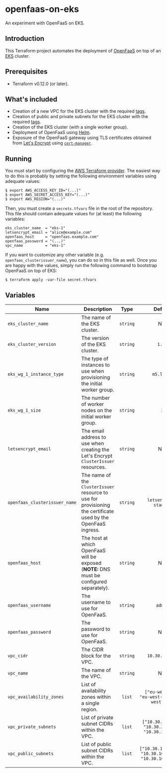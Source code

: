 # openfaas-on-eks
An experiment with OpenFaaS on EKS.

## Introduction

This Terraform project automates the deployment of [OpenFaaS](https://www.openfaas.com/) on top of an [EKS](https://aws.amazon.com/eks/) cluster.

## Prerequisites

* Terraform v0.12.0 (or later).

## What's included

* Creation of a new VPC for the EKS cluster with the required [tags](https://docs.aws.amazon.com/eks/latest/userguide/network_reqs.html).
* Creation of public and private subnets for the EKS cluster with the required [tags](https://docs.aws.amazon.com/eks/latest/userguide/network_reqs.html).
* Creation of the EKS cluster (with a single worker group).
* Deployment of OpenFaaS using [Helm](https://helm.sh/).
* Exposure of the OpenFaaS gateway using TLS certificates obtained from [Let's Encrypt](https://letsencrypt.org/) using [`cert-manager`](https://github.com/jetstack/cert-manager).

## Running

You must start by configuring the [AWS Terraform provider](https://www.terraform.io/docs/providers/aws/index.html).
The easiest way to do this is probably by setting the following environment variables using adequate values:

```shell
$ export AWS_ACCESS_KEY_ID="(...)"
$ export AWS_SECRET_ACCESS_KEY="(...)"
$ export AWS_REGION="(...)"
```

Then, you must create a `secrets.tfvars` file in the root of the repository.
This file should contain adequate values for (at least) the following variables:

```hcl
eks_cluster_name  = "eks-1"
letsencrypt_email = "alice@example.com"
openfaas_host     = "openfaas.example.com"
openfaas_password = "(...)"
vpc_name          = "eks-1"
```

If you want to customize any other variable (e.g. `openfaas_clusterissuer_name`), you can do so in this file as well.
Once you are happy with the values, simply run the following command to bootstrap OpenFaaS on top of EKS:

```shell
$ terraform apply -var-file secret.tfvars
```

## Variables

| Name | Description | Type | Default | Required |
|------|-------------|:----:|:-------:|:--------:|
| `eks_cluster_name` | The name of the EKS cluster. | `string` | N/A | Yes |
| `eks_cluster_version` | The version of the EKS cluster. | `string` | `1.13` | No |
| `eks_wg_1_instance_type` | The type of instances to use when provisioning the initial worker group. | `string` | `m5.large` | No |
| `eks_wg_1_size` | The number of worker nodes on the initial worker group. | `string` | `2` | No |
| `letsencrypt_email` | The email address to use when creating the Let's Encrypt `ClusterIssuer` resources. | `string` | N/A | Yes |
| `openfaas_clusterissuer_name` | The name of the `ClusterIssuer` resource to use for provisioning the certificate used by the OpenFaaS ingress. | `string` | `letsencrypt-staging` | No |
| `openfaas_host` | The host at which OpenFaaS will be exposed (**NOTE:** DNS must be configured separately). | `string` | N/A | Yes |
| `openfaas_username` | The username to use for OpenFaaS. | `string` | `admin` | No |
| `openfaas_password` | The password to use for OpenFaaS. | `string` | N/A | Yes |
| `vpc_cidr` | The CIDR block for the VPC. | `string` | `10.30.0.0/16` | No |
| `vpc_name` | The name of the VPC. | `string` | N/A | Yes |
| `vpc_availability_zones` | List of availability zones within a single region. | `list` | `["eu-west-1a", "eu-west-1b", "eu-west-1c"]` | No |
| `vpc_private_subnets` | List of private subnet CIDRs within the VPC. | `list` | `["10.30.1.0/24", "10.30.2.0/24", "10.30.3.0/24"]` | No |
| `vpc_public_subnets` | List of public subnet CIDRs within the VPC. | `list` | `["10.30.101.0/24", "10.30.102.0/24", "10.30.103.0/24"]` | No |

